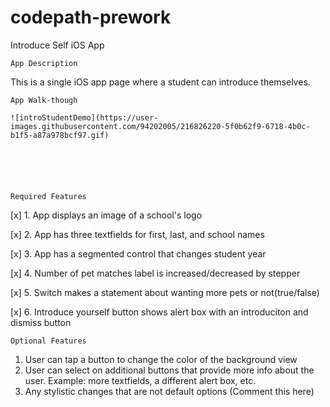 # codepath-prework
Introduce Self iOS App

	App Description
This is a single iOS app page where a student can introduce themselves.

	App Walk-though

	![introStudentDemo](https://user-images.githubusercontent.com/94202005/216826220-5f0b62f9-6718-4b0c-b1f5-a87a978bcf97.gif)






	Required Features
[x] 1. App displays an image of a school's logo

[x] 2. App has three textfields for first, last, and school names

[x] 3. App has a segmented control that changes student year

[x] 4. Number of pet matches label is increased/decreased by stepper

[x] 5. Switch makes a statement about wanting more pets or not(true/false)

[x] 6. Introduce yourself button shows alert box with an introduciton and dismiss button

	Optional Features
1. User can tap a button to change the color of the background view
3. User can select on additional buttons that provide more info about the user. Example: more textfields, a different alert box, etc.
4. Any stylistic changes that are not default options (Comment this here)
